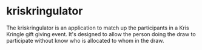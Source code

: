 # kriskringulator
The kriskringulator is an application to match up the participants in a Kris Kringle gift giving event. It's designed to allow the person doing the draw to participate without know who is allocated to whom in the draw.
